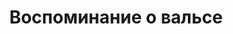 ---
id: 9998397665
tags: events
layout: event.njk
title: Воспоминание о вальсе
short_description: В программе популярные старинные вальсы Джойса,Кюсса,Андреева и других
full_description: \-
place: Центр Эстрадного Искусства
_date: 18 Октября 2020
time: 16:56
poster: posters/CR_Z7Fg16bM.jpeg
duration: -1
price: false
banner: banner/scale_1200.webp
band: Состав 2
---
